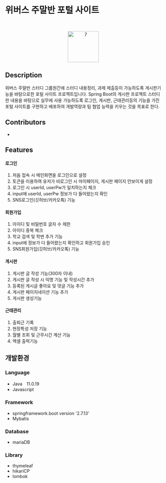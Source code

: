 # 위버스 주말반 포털 사이트
<br/>
<p align="center">
  <img width="100" alt="7" src="http://www.weavus-group.com/assets/img/weavus%20CI.png">
</p>

## Description

위버스 주말반 스터디 그룹원간에 스터디 내용정리, 과제 제출등이 가능하도록 게시판기능을 바탕으로한 포털 사이트 프로젝트입니다.
Spring Boot의 게시판 프로젝트 스터디한 내용을 바탕으로 실무에 사용 가능하도록 로그인, 게시판, 근태관리등의 기능을 가진 포털 사이트를 구현하고 배포하여 개발역량과 팀 협업 능력을 키우는 것을 목표로 한다.

## Contributors
-
## Features

#### 로그인
1. 처음 접속 시 메인화면을 로그인으로 설정
2. 토큰을 이용하여 유저가 비로그인 시 마이페이지, 게시판 페이지 안보이게 설정
3. 로그인 시 userId, userPw가 일치하는지 체크
4. input에 userId, userPw 정보가 다 들어왔는지 확인
5. SNS로그인(깃허브/카카오톡) 기능
#### 회원가입
1. 아이디 및 비밀번호 글자 수 제한
2. 아이디 중복 체크
3. 학교 검색 및 학번 추가 기능
4. input에 정보가 다 들어왔는지 확인하고 회원가입 승인
5. SNS회원가입(깃허브/카카오톡) 기능
#### 게시판
1. 게시판 글 작성 기능(300자 이내)
2. 게시판 글 작성 시 익명 기능 및 작성시간 추가
3. 등록된 게시글 좋아요 및 댓글 기능 추가
4. 게시판 페이지네이션 기능 추가
5. 게시판 생성기능
#### 근태관리
1. 출퇴근 기록
2. 현장특성 저장 기능
3. 월별 조회 및 근무시간 계산 기능
4. 엑셀 출력기능


## 개발환경

### Language
- Java　11.0.19
- Javascript
  
### Framework
- springframework.boot version '2.7.13'
- Mybatis

  
### Database
- mariaDB
  
### Library
- thymeleaf
- hikariCP
- lombok




